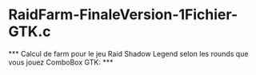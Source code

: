 # RaidFarm-FinaleVersion-1Fichier-GTK.c
 *** Calcul de farm pour le jeu Raid Shadow Legend selon les rounds que vous jouez ComboBox GTK: ***   
